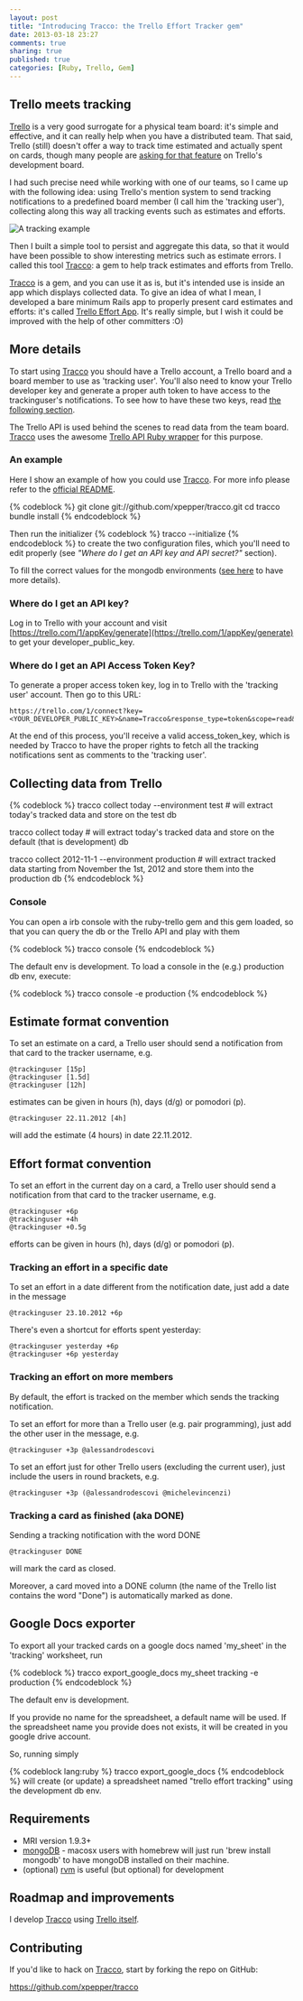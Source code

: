 ```yaml
---
layout: post
title: "Introducing Tracco: the Trello Effort Tracker gem"
date: 2013-03-18 23:27
comments: true
sharing: true
published: true
categories: [Ruby, Trello, Gem]
---
```

## Trello meets tracking
[Trello](https://trello.com) is a very good surrogate for a physical team board: it's simple and effective, and it can really help when you have a distributed team.
That said, Trello (still) doesn't offer a way to track time estimated and actually spent on cards, though many people are [asking for that feature](https://trello.com/card/time-tracking/4d5ea62fd76aa1136000000c/1054) on Trello's development board.

I had such precise need while working with one of our teams, so I came up with the following idea: using Trello's mention system to send tracking notifications to a predefined board member (I call him the 'tracking user'), collecting along this way all tracking events such as estimates and efforts.

![A tracking example](https://raw.github.com/xpepper/tracco/master/images/tracking_example.png)

Then I built a simple tool to persist and aggregate this data, so that it would have been possible to show interesting metrics such as estimate errors. I called this tool [Tracco](https://github.com/xpepper/tracco): a gem to help track estimates and efforts from Trello.

[Tracco](https://github.com/xpepper/tracco) is a gem, and you can use it as is, but it's intended use is inside an app which displays collected data.
To give an idea of what I mean, I developed a bare minimum Rails app to properly present card estimates and efforts: it's called [Trello Effort App](https://github.com/xpepper/trello_effort_app). It's really simple, but I wish it could be improved with the help of other committers :O)

## More details
To start using [Tracco](https://github.com/xpepper/tracco) you should have a Trello account, a Trello board and a board member to use as 'tracking user'.
You'll also need to know your Trello developer key and generate a proper auth token to have access to the trackinguser's notifications.
To see how to have these two keys, read [the following section](#api_key).

The Trello API is used behind the scenes to read data from the team board. [Tracco](https://github.com/xpepper/tracco) uses the awesome [Trello API Ruby wrapper](https://github.com/jeremytregunna/ruby-trello) for this purpose.

### An example
Here I show an example of how you could use [Tracco](https://github.com/xpepper/tracco). For more info please refer to the [official README](https://github.com/xpepper/tracco/blob/master/README.md).

{% codeblock %}
git clone git://github.com/xpepper/tracco.git
cd tracco
bundle install
{% endcodeblock %}

Then run the initializer
{% codeblock %}
tracco --initialize
{% endcodeblock %}
to create the two configuration files, which you'll need to edit properly (see _"Where do I get an API key and API secret?"_ section).

To fill the correct values for the mongodb environments ([see here](http://mongoid.org/en/mongoid/docs/installation.html#configuration) to have more details).

### <a id="api_key"></a>Where do I get an API key?
Log in to Trello with your account and visit [https://trello.com/1/appKey/generate](https://trello.com/1/appKey/generate) to get your developer\_public\_key.

### Where do I get an API Access Token Key?
To generate a proper access token key, log in to Trello with the 'tracking user' account. Then go to this URL:

    https://trello.com/1/connect?key=<YOUR_DEVELOPER_PUBLIC_KEY>&name=Tracco&response_type=token&scope=read&expiration=never

At the end of this process, you'll receive a valid access\_token\_key, which is needed by Tracco to have the proper rights to fetch all the tracking notifications sent as comments to the 'tracking user'.

## Collecting data from Trello
{% codeblock %}
tracco collect today --environment test # will extract today's tracked data and store on the test db

tracco collect today  # will extract today's tracked data and store on the default (that is development) db

tracco collect 2012-11-1 --environment production  # will extract tracked data starting from November the 1st, 2012 and store them into the production db
{% endcodeblock %}

### Console
You can open a irb console with the ruby-trello gem and this gem loaded, so that you can query the db or the Trello API and play with them

{% codeblock %}
tracco console
{% endcodeblock %}

The default env is development. To load a console in the (e.g.) production db env, execute:

{% codeblock %}
tracco console -e production
{% endcodeblock %}

## Estimate format convention
To set an estimate on a card, a Trello user should send a notification from that card to the tracker username, e.g.

    @trackinguser [15p]
    @trackinguser [1.5d]
    @trackinguser [12h]

estimates can be given in hours (h), days (d/g) or pomodori (p).

    @trackinguser 22.11.2012 [4h]

will add the estimate (4 hours) in date 22.11.2012.

## Effort format convention
To set an effort in the current day on a card, a Trello user should send a notification from that card to the tracker username, e.g.

    @trackinguser +6p
    @trackinguser +4h
    @trackinguser +0.5g

efforts can be given in hours (h), days (d/g) or pomodori (p).

### Tracking an effort in a specific date
To set an effort in a date different from the notification date, just add a date in the message

    @trackinguser 23.10.2012 +6p

There's even a shortcut for efforts spent yesterday:

    @trackinguser yesterday +6p
    @trackinguser +6p yesterday

### Tracking an effort on more members
By default, the effort is tracked on the member which sends the tracking notification.

To set an effort for more than a Trello user (e.g. pair programming), just add the other user in the message, e.g.

    @trackinguser +3p @alessandrodescovi

To set an effort just for other Trello users (excluding the current user), just include the users in round brackets, e.g.

    @trackinguser +3p (@alessandrodescovi @michelevincenzi)

### Tracking a card as finished (aka DONE)
Sending a tracking notification with the word DONE

    @trackinguser DONE

will mark the card as closed.

Moreover, a card moved into a DONE column (the name of the Trello list contains the word "Done") is automatically marked as done.

## Google Docs exporter
To export all your tracked cards on a google docs named 'my_sheet' in the 'tracking' worksheet, run

{% codeblock %}
tracco export_google_docs my_sheet tracking -e production
{% endcodeblock %}

The default env is development.

If you provide no name for the spreadsheet, a default name will be used.
If the spreadsheet name you provide does not exists, it will be created in you google drive account.

So, running simply

{% codeblock lang:ruby %}
tracco export_google_docs
{% endcodeblock %}
will create (or update) a spreadsheet named "trello effort tracking" using the development db env.

## Requirements
* MRI version 1.9.3+
* [mongoDB](http://www.mongodb.org/) - macosx users with homebrew will just run 'brew install mongodb' to have mongoDB installed on their machine.
* (optional) [rvm](https://rvm.io/rvm/install/) is useful (but optional) for development

## Roadmap and improvements
I develop [Tracco](https://github.com/xpepper/tracco) using [Trello itself](https://trello.com/board/trello-effort-tracker-roadmap/509c3228dcb1ac3f1c018791).

## Contributing
If you'd like to hack on [Tracco](https://github.com/xpepper/tracco), start by forking the repo on GitHub:

https://github.com/xpepper/tracco
